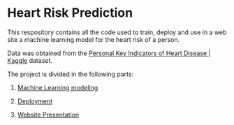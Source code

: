 # Heart Risk Prediction

This respository contains all the code used to train, deploy and use in a web site a machine learning model for the heart risk of a person.

Data was obtained from the [Personal Key Indicators of Heart Disease | Kaggle](https://www.kaggle.com/datasets/kamilpytlak/personal-key-indicators-of-heart-disease) dataset.

The project is divided in the following parts:

1. [Machine Learning modeling](https://github.com/mriosrivas/heart-risk-prediction-machinelearning)

2. [Deployment](https://github.com/mriosrivas/heart-risk-prediction-deployment)

3. [Website Presentation](https://github.com/mriosrivas/heart-risk-prediction-webpage)